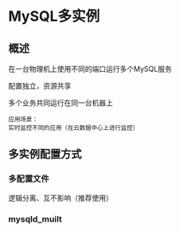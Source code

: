 # MySQL多实例

## 概述

在一台物理机上使用不同的端口运行多个MySQL服务

配置独立，资源共享

多个业务共同运行在同一台机器上

```
应用场景：
实时监控不同的应用（在云数据中心上进行监控）
```



## 多实例配置方式

### 多配置文件

逻辑分离、互不影响（推荐使用）

### mysqld_muilt























